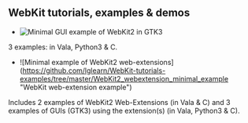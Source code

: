 WebKit tutorials, examples &amp; demos
--------------------------

* ![Minimal GUI example of WebKit2 in GTK3](https://github.com/lglearn/WebKit-tutorials-examples/tree/master/WebKit2_GTK3_minimal_example "GUI example of WebKit2")

3 examples: in Vala, Python3 & C.

* ![Minimal example of WebKit2 web-extensions] (https://github.com/lglearn/WebKit-tutorials-examples/tree/master/WebKit2_webextension_minimal_example "WebKit web-extension example")

Includes 2 examples of WebKit2 Web-Extensions (in Vala & C) and 3 examples of GUIs (GTK3) using the extension(s) (in Vala, Python3 & C).
